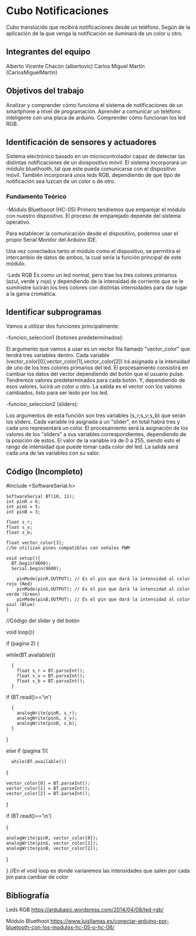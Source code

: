 # Cubo Notificaciones

Cubo translúcido que recibirá notificaciones desde un teléfono. Según de la aplicación de la que venga la notificación se iluminará de un color u otro.

## Integrantes del equipo

Alberto Vicente Chacón (albertovic) 
Carlos Miguel Martín (CarlosMiguelMartin)

## Objetivos del trabajo

Analizar y comprender cómo funciona el sistema de notificaciones de un smartphone a nivel de programación. 
Aprender a comunicar un teléfono inteligente con una placa de arduino. 
Comprender cómo funcionan los led RGB.
 
 ## Identificación de sensores y actuadores
 
 Sistema electrónico basado en un microcontrolador capaz de detectar las distintas notificaciones de un doispositivo móvil. El sistema incorporará un módulo bluethooth, tal que este pueda comunicarse con el dispositivo móvil. También incorporará unos leds RGB, dependiendo de que tipo de notificación sea luzcan de un color o de otro.
 
 ### Fundamento Teórico

-Módulo Bluethooot (HC-05)
 Primero tendremos que emparejar el módulo con nuestro dispositivo. El proceso de emparejado depende del sistema operativo.

Para establecer la comunicación desde el dispositivo, podemos usar el propio Serial Monitor del Arduino IDE.

Una vez conectados tanto el módulo como el dispositivo, se permitira el intercambio de datos de ambos, la cual sería la función principal de este módulo.

-Leds RGB
Es como un led normal, pero trae los tres colores primarios (azul, verde y rojo) y dependiendo de la intensidad de corriente que se le suministre lucirán los tres colores con distintas intensidades para dar lugar a la gama cromática.

## Identificar subprogramas

Vamos a utilizar dos funciones principalmente:

-funcion_seleccion1 (botones predeterminados):

El argumento que vamos a usar es un vector fila llamado "vector_color" que tendrá tres variables dentro. Cada variable (vector_color[0],vector_color[1],vector_color[2]) irá asignada a la intensidad de uno de los tres colores primarios del led.
El procesamiento consistirá en cambiar los datos del vector dependiendo del botón que el usuario pulse. Tendremos valores predeterminados para cada botón. Y, dependiendo de esos valores, lucirá un color u otro.
La salida es el vector con los valores cambiados, listo para ser leido por los led.

-funcion_seleccion2 (sliders):

Los argumentos de esta función son tres variables (s_r;s_v;s_b) que serán los sliders. Cada variable irá asignada a un "slider", en total habrá tres y cada uno representará un color.
El procesamiento será la asignación de los valores de los "sliders" a sus variables correspondientes, dependiendo de la posición de estos. El valor de la variable irá de 0 a 255, siendo esto el rango de intensidad que puede tomar cada color del led.
La salida será cada una de las variables con su valor.

## Código (Incompleto)

 #include <SoftwareSerial.h>

    SoftwareSerial BT(10, 11);
    int pinR = 6;
    int pinG = 5;
    int pinB = 3;

    float s_r;
    float s_v;
    float s_b;

    float vector_color[3];
    //Se utilizan pines compatibles con señales PWM

    void setup(){
      BT.begin(9600);
      Serial.begin(9600);
      
        pinMode(pinR,OUTPUT); // Es el pin que dará la intensidad al color rojo (Red)
        pinMode(pinG,OUTPUT); // Es el pin que dará la intensidad al color verde (Green)
        pinMode(pinB,OUTPUT); // Es el pin que dará la intensidad al color azul (Blue)
    }
//Código del slider y del botón

void loop(){

if (pagina 2)
{
  
   while(BT.available())
   
      {
        float s_r = BT.parseInt();
        float s_v = BT.parseInt();
        float s_b = BT.parseInt();
      }
      
   if (BT.read()=='\n')
   
      {
        analogWrite(pinR, s_r);
        analogWrite(pinG, s_v);
        analogWrite(pinB, s_b);
      }
}

else if (pagina 1){
  

      while(BT.available())
      
  {
  
    vector_color[0] = BT.parseInt();
    vector_color[1] = BT.parseInt();
    vector_color[2] = BT.parseInt();
    
  }
  
  
  if (BT.read()=='\n')
  
  {
  
    analogWrite(pinR, vector_color[0]);
    analogWrite(pinG, vector_color[1]);
    analogWrite(pinB, vector_color[2]);
    
  }
  
}
    //En el void loop es donde variaremos las intensidades que salen por cada pin para cambiar de color
    
    
    
    
## Bibliografía
Leds RGB https://ardubasic.wordpress.com/2014/04/08/led-rgb/

Módulo Bluethoot https://www.luisllamas.es/conectar-arduino-por-bluetooth-con-los-modulos-hc-05-o-hc-06/
